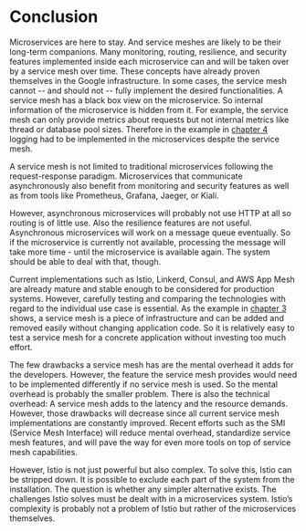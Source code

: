 # Conclusion

Microservices are here to stay. And service meshes are likely to be their long-term companions. Many monitoring, routing, resilience, and security features implemented inside each microservice can and will be taken over by a service mesh over time.
These concepts have already proven themselves in the Google infrastructure.
In some cases, the service mesh cannot -- and should not -- fully implement the desired functionalities.
A service mesh has a black box view on the microservice. So internal information
of the microservice is hidden from it. For example, the service mesh can only provide
metrics about requests but not internal metrics like thread or database pool sizes.
Therefore in the example in [chapter 4](#chapter-example) logging had to be implemented in
the microservices despite the service mesh.

A service mesh is not limited to traditional microservices following the request-response paradigm. Microservices that communicate asynchronously  also benefit from monitoring and security features
as well as from tools like Prometheus, Grafana, Jaeger, or Kiali.
<!-- I don't see why SCS won't profit from all features mentioned above so I removed them -->
However, asynchronous microservices
will probably not use HTTP at all so routing is of little use. Also the resilience features
are not useful. Asynchronous microservices will work on a message queue eventually. So if the
microservice is currently not available, processing the message will take more time - until 
the microservice is available again. The system should be able to deal with that, though.

Current implementations such as Istio, Linkerd, Consul, and AWS App Mesh are already mature and stable enough to be considered for production systems. However, carefully testing and comparing the technologies with regard to the individual use case is essential. As the example in [chapter 3](#chapter-example) shows, a service mesh is a piece of infrastructure and can be added and removed easily without changing application code.
So it is relatively easy to test a service mesh for a concrete application without
investing too much effort.

The few drawbacks a service mesh has are the mental overhead it adds for the developers.
However, the feature the service mesh provides would need to be implemented differently
if no service mesh is used. So the mental overhead is probably the smaller problem.
There is also the technical overhead: A service mesh adds to the latency and the resource demands. However, those drawbacks will decrease since all current service mesh implementations are constantly improved. Recent efforts such as the SMI (Service Mesh Interface) will reduce mental overhead, standardize service mesh features, and will pave the way for even more tools on top of service mesh capabilities.

However, Istio is not just powerful but also complex. To solve this, Istio can be stripped down. It
is possible to exclude each part of the system from the installation. The question is whether any
simpler alternative exists. The challenges Istio solves must be dealt with in a microservices system.
Istio’s complexity is probably not a problem of Istio but rather of the microservices themselves.
<!-- I don't agree to this paragraph. I do believe that Istio's is much more complex than it needs to be. Even the many advanced use cases Istio can support like mesh expansion, multicluster etc. do not justify all the CRDs and the configuration model. -->

